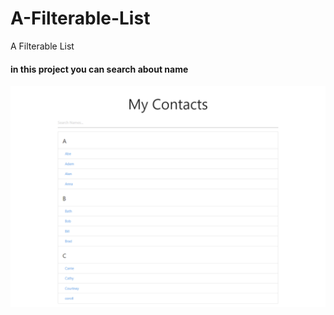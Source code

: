 # A-Filterable-List
A Filterable List

<h4>in this project you can search about name </h4>

<img src="./A-Filterable-List.png"  >

